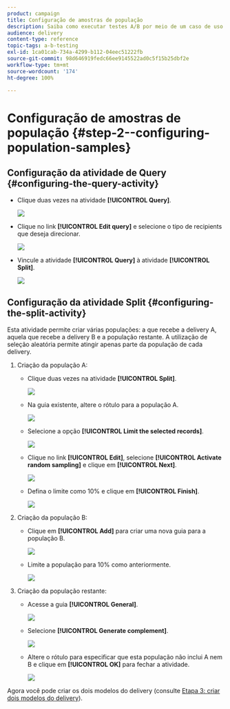 ```yaml
---
product: campaign
title: Configuração de amostras de população
description: Saiba como executar testes A/B por meio de um caso de uso dedicado.
audience: delivery
content-type: reference
topic-tags: a-b-testing
exl-id: 1ca01cab-734a-4299-b112-04eec51222fb
source-git-commit: 98d646919fedc66ee9145522ad0c5f15b25dbf2e
workflow-type: tm+mt
source-wordcount: '174'
ht-degree: 100%

---
```


# Configuração de amostras de população {#step-2--configuring-population-samples}

## Configuração da atividade de Query {#configuring-the-query-activity}

* Clique duas vezes na atividade **[!UICONTROL Query]**.

   ![](assets/use_case_abtesting_createrecipients_001.png)

* Clique no link **[!UICONTROL Edit query]** e selecione o tipo de recipients que deseja direcionar.

   ![](assets/use_case_abtesting_createrecipients_002.png)

* Vincule a atividade **[!UICONTROL Query]** à atividade **[!UICONTROL Split]**.

   ![](assets/use_case_abtesting_createrecipients_003.png)

## Configuração da atividade Split {#configuring-the-split-activity}

Esta atividade permite criar várias populações: a que recebe a delivery A, aquela que recebe a delivery B e a população restante. A utilização de seleção aleatória permite atingir apenas parte da população de cada delivery.

1. Criação da população A:

   * Clique duas vezes na atividade **[!UICONTROL Split]**.

      ![](assets/use_case_abtesting_createrecipients_004.png)

   * Na guia existente, altere o rótulo para a população A.

      ![](assets/use_case_abtesting_createrecipients_005.png)

   * Selecione a opção **[!UICONTROL Limit the selected records]**.

      ![](assets/use_case_abtesting_createrecipients_006.png)

   * Clique no link **[!UICONTROL Edit]**, selecione **[!UICONTROL Activate random sampling]** e clique em **[!UICONTROL Next]**.

      ![](assets/use_case_abtesting_createrecipients_007.png)

   * Defina o limite como 10% e clique em **[!UICONTROL Finish]**.

      ![](assets/use_case_abtesting_createrecipients_008.png)

1. Criação da população B:

   * Clique em **[!UICONTROL Add]** para criar uma nova guia para a população B.

      ![](assets/use_case_abtesting_createrecipients_009.png)

   * Limite a população para 10% como anteriormente.

      ![](assets/use_case_abtesting_createrecipients_010.png)

1. Criação da população restante:

   * Acesse a guia **[!UICONTROL General]**.

      ![](assets/use_case_abtesting_createrecipients_011.png)

   * Selecione **[!UICONTROL Generate complement]**.

      ![](assets/use_case_abtesting_createrecipients_012.png)

   * Altere o rótulo para especificar que esta população não inclui A nem B e clique em **[!UICONTROL OK]** para fechar a atividade.

      ![](assets/use_case_abtesting_createrecipients_013.png)

Agora você pode criar os dois modelos do delivery (consulte [Etapa 3: criar dois modelos do delivery](../../delivery/using/a-b-testing-uc-delivery-templates.md)).
